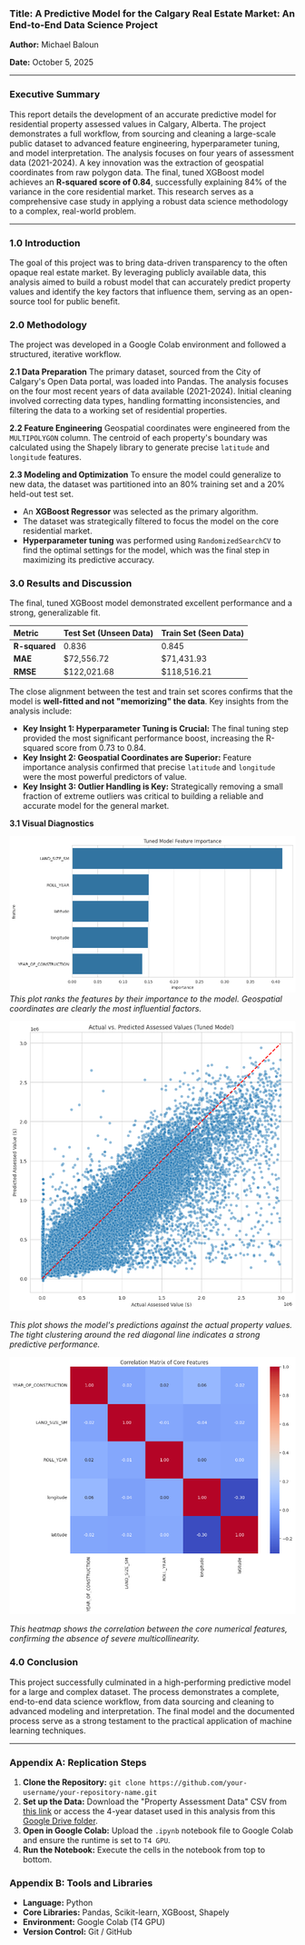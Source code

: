 ### **Title:** A Predictive Model for the Calgary Real Estate Market: An End-to-End Data Science Project

**Author:** Michael Baloun

**Date:** October 5, 2025

---

### **Executive Summary**

This report details the development of an accurate predictive model for residential property assessed values in Calgary, Alberta. The project demonstrates a full workflow, from sourcing and cleaning a large-scale public dataset to advanced feature engineering, hyperparameter tuning, and model interpretation. The analysis focuses on four years of assessment data (2021-2024). A key innovation was the extraction of geospatial coordinates from raw polygon data. The final, tuned XGBoost model achieves an **R-squared score of 0.84**, successfully explaining 84% of the variance in the core residential market. This research serves as a comprehensive case study in applying a robust data science methodology to a complex, real-world problem.

---

### **1.0 Introduction**

The goal of this project was to bring data-driven transparency to the often opaque real estate market. By leveraging publicly available data, this analysis aimed to build a robust model that can accurately predict property values and identify the key factors that influence them, serving as an open-source tool for public benefit.

### **2.0 Methodology**

The project was developed in a Google Colab environment and followed a structured, iterative workflow.

**2.1 Data Preparation**
The primary dataset, sourced from the City of Calgary's Open Data portal, was loaded into Pandas. The analysis focuses on the four most recent years of data available (2021-2024). Initial cleaning involved correcting data types, handling formatting inconsistencies, and filtering the data to a working set of residential properties.

**2.2 Feature Engineering**
Geospatial coordinates were engineered from the `MULTIPOLYGON` column. The centroid of each property's boundary was calculated using the Shapely library to generate precise `latitude` and `longitude` features.

**2.3 Modeling and Optimization**
To ensure the model could generalize to new data, the dataset was partitioned into an 80% training set and a 20% held-out test set.
* An **XGBoost Regressor** was selected as the primary algorithm.
* The dataset was strategically filtered to focus the model on the core residential market.
* **Hyperparameter tuning** was performed using `RandomizedSearchCV` to find the optimal settings for the model, which was the final step in maximizing its predictive accuracy.

### **3.0 Results and Discussion**

The final, tuned XGBoost model demonstrated excellent performance and a strong, generalizable fit.

| Metric | Test Set (Unseen Data) | Train Set (Seen Data) |
| :--- | :--- | :--- |
| **R-squared** | 0.836 | 0.845 |
| **MAE** | $72,556.72 | $71,431.93 |
| **RMSE** | $122,021.68 | $118,516.21 |

The close alignment between the test and train set scores confirms that the model is **well-fitted and not "memorizing" the data**. Key insights from the analysis include:

* **Key Insight 1: Hyperparameter Tuning is Crucial:** The final tuning step provided the most significant performance boost, increasing the R-squared score from 0.73 to 0.84.
* **Key Insight 2: Geospatial Coordinates are Superior:** Feature importance analysis confirmed that precise `latitude` and `longitude` were the most powerful predictors of value.
* **Key Insight 3: Outlier Handling is Key:** Strategically removing a small fraction of extreme outliers was critical to building a reliable and accurate model for the general market.

**3.1 Visual Diagnostics**

![Feature Importance Plot](./images/Tuned_Feature_Importance.png)
*This plot ranks the features by their importance to the model. Geospatial coordinates are clearly the most influential factors.*

![Actual vs Predicted Plot](./images/Actual_vs_Predicted_Values.png)

*This plot shows the model's predictions against the actual property values. The tight clustering around the red diagonal line indicates a strong predictive performance.*

![Correlation Matrix](./images/Correlation_Matrix.png)

*This heatmap shows the correlation between the core numerical features, confirming the absence of severe multicollinearity.*

### **4.0 Conclusion**

This project successfully culminated in a high-performing predictive model for a large and complex dataset. The process demonstrates a complete, end-to-end data science workflow, from data sourcing and cleaning to advanced modeling and interpretation. The final model and the documented process serve as a strong testament to the practical application of machine learning techniques.

---

### **Appendix A: Replication Steps**

1.  **Clone the Repository:** `git clone https://github.com/your-username/your-repository-name.git`
2.  **Set up the Data:** Download the "Property Assessment Data" CSV from [this link](https://data.calgary.ca/Government/Total-Property-Assessed-Value/dmd8-bmxh) or access the 4-year dataset used in this analysis from this [Google Drive folder](https://drive.google.com/drive/folders/1pFD7AK32eBGZV5wry9PpK3Dd4mWuSmTg?usp=sharing).
3.  **Open in Google Colab:** Upload the `.ipynb` notebook file to Google Colab and ensure the runtime is set to `T4 GPU`.
4.  **Run the Notebook:** Execute the cells in the notebook from top to bottom.

### **Appendix B: Tools and Libraries**

* **Language:** Python
* **Core Libraries:** Pandas, Scikit-learn, XGBoost, Shapely
* **Environment:** Google Colab (T4 GPU)
* **Version Control:** Git / GitHub
